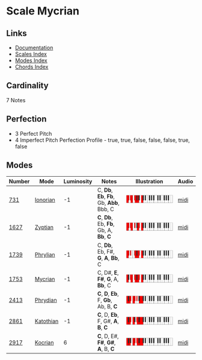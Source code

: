 # Scale Mycrian

## Links

- [Documentation](README.md)
- [Scales Index](Scales.md)
- [Modes Index](Modes.md)
- [Chords Index](Chords.md)

## Cardinality

7 Notes

## Perfection

- 3 Perfect Pitch
- 4 Imperfect Pitch
Perfection Profile - true, true, false, false, false, true, false

## Modes

| Number | Mode | Luminosity | Notes | Illustration | Audio |
|--------|------|------------|-------|--------------|-------|
| [731](https://ianring.com/musictheory/scales/731) | [Ionorian](ModeIonorian.md) | -1 | C, **Db**, **Eb**, **Fb**, Gb, **Abb**, Bbb, C | ![CNaturalIonorian](ModeCNaturalIonorian.png) | [midi](https://github.com/edipermadi/music/blob/main/docs/ModeCNaturalIonorian.mid?raw=true) | 
| [1627](https://ianring.com/musictheory/scales/1627) | [Zyptian](ModeZyptian.md) | -1 | **C**, **Db**, Eb, **Fb**, Gb, A, **Bb**, **C** | ![CNaturalZyptian](ModeCNaturalZyptian.png) | [midi](https://github.com/edipermadi/music/blob/main/docs/ModeCNaturalZyptian.mid?raw=true) | 
| [1739](https://ianring.com/musictheory/scales/1739) | [Phrylian](ModePhrylian.md) | -1 | C, **Db**, Eb, F#, **G**, **A**, **Bb**, C | ![CNaturalPhrylian](ModeCNaturalPhrylian.png) | [midi](https://github.com/edipermadi/music/blob/main/docs/ModeCNaturalPhrylian.mid?raw=true) | 
| [1753](https://ianring.com/musictheory/scales/1753) | [Mycrian](ModeMycrian.md) | -1 | C, D#, **E**, **F#**, **G**, A, **Bb**, C | ![CNaturalMycrian](ModeCNaturalMycrian.png) | [midi](https://github.com/edipermadi/music/blob/main/docs/ModeCNaturalMycrian.mid?raw=true) | 
| [2413](https://ianring.com/musictheory/scales/2413) | [Phrydian](ModePhrydian.md) | -1 | **C**, **D**, **Eb**, F, **Gb**, Ab, B, **C** | ![CNaturalPhrydian](ModeCNaturalPhrydian.png) | [midi](https://github.com/edipermadi/music/blob/main/docs/ModeCNaturalPhrydian.mid?raw=true) | 
| [2861](https://ianring.com/musictheory/scales/2861) | [Katothian](ModeKatothian.md) | -1 | **C**, D, **Eb**, F, G#, **A**, **B**, **C** | ![CNaturalKatothian](ModeCNaturalKatothian.png) | [midi](https://github.com/edipermadi/music/blob/main/docs/ModeCNaturalKatothian.mid?raw=true) | 
| [2917](https://ianring.com/musictheory/scales/2917) | [Kocrian](ModeKocrian.md) | 6 | **C**, D, E#, **F#**, **G#**, **A**, B, **C** | ![CNaturalKocrian](ModeCNaturalKocrian.png) | [midi](https://github.com/edipermadi/music/blob/main/docs/ModeCNaturalKocrian.mid?raw=true) | 
